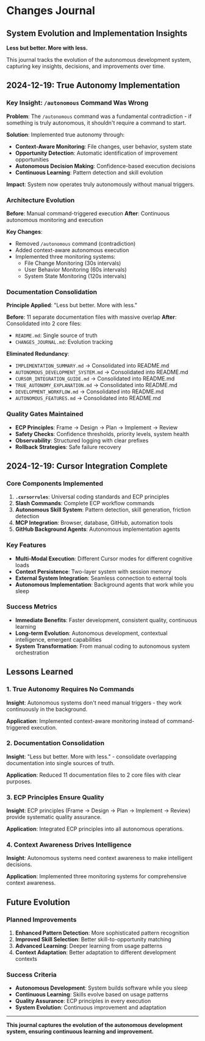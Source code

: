 # Changes Journal
## System Evolution and Implementation Insights

**Less but better. More with less.**

This journal tracks the evolution of the autonomous development system, capturing key insights, decisions, and improvements over time.

## 2024-12-19: True Autonomy Implementation

### Key Insight: `/autonomous` Command Was Wrong
**Problem**: The `/autonomous` command was a fundamental contradiction - if something is truly autonomous, it shouldn't require a command to start.

**Solution**: Implemented true autonomy through:
- **Context-Aware Monitoring**: File changes, user behavior, system state
- **Opportunity Detection**: Automatic identification of improvement opportunities
- **Autonomous Decision Making**: Confidence-based execution decisions
- **Continuous Learning**: Pattern detection and skill evolution

**Impact**: System now operates truly autonomously without manual triggers.

### Architecture Evolution
**Before**: Manual command-triggered execution
**After**: Continuous autonomous monitoring and execution

**Key Changes**:
- Removed `/autonomous` command (contradiction)
- Added context-aware autonomous execution
- Implemented three monitoring systems:
  - File Change Monitoring (30s intervals)
  - User Behavior Monitoring (60s intervals)  
  - System State Monitoring (120s intervals)

### Documentation Consolidation
**Principle Applied**: "Less but better. More with less."

**Before**: 11 separate documentation files with massive overlap
**After**: Consolidated into 2 core files:
- `README.md`: Single source of truth
- `CHANGES_JOURNAL.md`: Evolution tracking

**Eliminated Redundancy**:
- `IMPLEMENTATION_SUMMARY.md` → Consolidated into README.md
- `AUTONOMOUS_DEVELOPMENT_SYSTEM.md` → Consolidated into README.md
- `CURSOR_INTEGRATION_GUIDE.md` → Consolidated into README.md
- `TRUE_AUTONOMY_EXPLANATION.md` → Consolidated into README.md
- `DEVELOPMENT_WORKFLOW.md` → Consolidated into README.md
- `AUTONOMOUS_FEATURES.md` → Consolidated into README.md

### Quality Gates Maintained
- **ECP Principles**: Frame → Design → Plan → Implement → Review
- **Safety Checks**: Confidence thresholds, priority levels, system health
- **Observability**: Structured logging with clear prefixes
- **Rollback Strategies**: Safe failure recovery

## 2024-12-19: Cursor Integration Complete

### Core Components Implemented
1. **`.cursorrules`**: Universal coding standards and ECP principles
2. **Slash Commands**: Complete ECP workflow commands
3. **Autonomous Skill System**: Pattern detection, skill generation, friction detection
4. **MCP Integration**: Browser, database, GitHub, automation tools
5. **GitHub Background Agents**: Autonomous implementation agents

### Key Features
- **Multi-Modal Execution**: Different Cursor modes for different cognitive loads
- **Context Persistence**: Two-layer system with session memory
- **External System Integration**: Seamless connection to external tools
- **Autonomous Implementation**: Background agents that work while you sleep

### Success Metrics
- **Immediate Benefits**: Faster development, consistent quality, continuous learning
- **Long-term Evolution**: Autonomous development, contextual intelligence, emergent capabilities
- **System Transformation**: From manual coding to autonomous system orchestration

## Lessons Learned

### 1. True Autonomy Requires No Commands
**Insight**: Autonomous systems don't need manual triggers - they work continuously in the background.

**Application**: Implemented context-aware monitoring instead of command-triggered execution.

### 2. Documentation Consolidation
**Insight**: "Less but better. More with less." - consolidate overlapping documentation into single sources of truth.

**Application**: Reduced 11 documentation files to 2 core files with clear purposes.

### 3. ECP Principles Ensure Quality
**Insight**: ECP principles (Frame → Design → Plan → Implement → Review) provide systematic quality assurance.

**Application**: Integrated ECP principles into all autonomous operations.

### 4. Context Awareness Drives Intelligence
**Insight**: Autonomous systems need context awareness to make intelligent decisions.

**Application**: Implemented three monitoring systems for comprehensive context awareness.

## Future Evolution

### Planned Improvements
1. **Enhanced Pattern Detection**: More sophisticated pattern recognition
2. **Improved Skill Selection**: Better skill-to-opportunity matching
3. **Advanced Learning**: Deeper learning from usage patterns
4. **Context Adaptation**: Better adaptation to different development contexts

### Success Criteria
- **Autonomous Development**: System builds software while you sleep
- **Continuous Learning**: Skills evolve based on usage patterns
- **Quality Assurance**: ECP principles in every execution
- **System Evolution**: Continuous improvement and adaptation

---

**This journal captures the evolution of the autonomous development system, ensuring continuous learning and improvement.**
